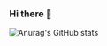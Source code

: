 ### Hi there 👋

![Anurag's GitHub stats](https://github-readme-stats.vercel.app/api?username=jongkweanlee&show_icons=true&theme=radical)
